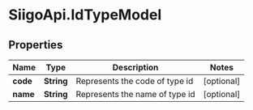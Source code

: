# SiigoApi.IdTypeModel

## Properties

Name | Type | Description | Notes
------------ | ------------- | ------------- | -------------
**code** | **String** | Represents the code of type id | [optional] 
**name** | **String** | Represents the name of type id | [optional] 



